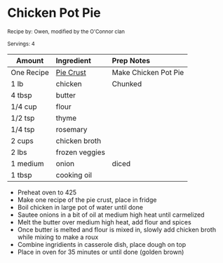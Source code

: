 # Chicken Pot Pie

<small>Recipe by: Owen, modified by the O'Connor clan</small>

<small>Servings: 4</small>

| Amount     | Ingredient                     | Prep Notes           |
| ---------- | :----------------------------- | :------------------- |
| One Recipe | [Pie Crust](savoryPieCrust.md) | Make Chicken Pot Pie |
| 1 lb       | chicken                        | Chunked              |
| 4 tbsp     | butter                         |                      |
| 1/4 cup    | flour                          |                      |
| 1/2 tsp    | thyme                          |                      |
| 1/4 tsp    | rosemary                       |                      |
| 2 cups     | chicken broth                  |                      |
| 2 lbs      | frozen veggies                 |                      |
| 1 medium   | onion                          | diced                |
| 1 tbsp     | cooking oil                    |                      |

- Preheat oven to 425
- Make one recipe of the pie crust, place in fridge
- Boil chicken in large pot of water until done
- Sautee onions in a bit of oil at medium high heat until carmelized
- Melt the butter over medium high heat, add flour and spices
- Once butter is melted and flour is mixed in, slowly add chicken broth while mixing to make a roux
- Combine ingridients in casserole dish, place dough on top
- Place in oven for 35 minutes or until done (golden brown)

<!-- Tags:
- chicken
- pie
-->
